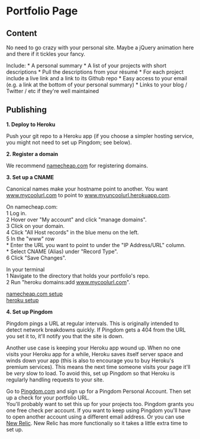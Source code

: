 # Portfolio Page

## Content

No need to go crazy with your personal site. Maybe a jQuery animation here and there if it tickles your fancy.

 Include:
    * A personal summary
    * A list of your projects with short descriptions
        * Pull the descriptions from your résumé
        * For each project include a live link and a link to its Github repo
    * Easy access to your email (e.g. a link at the bottom of your personal summary)
    * Links to your blog / Twitter / etc if they're well maintained

## Publishing

**1. Deploy to Heroku**

Push your git repo to a Heroku app (if you choose a simpler hosting service, you might not need to set up Pingdom; see below).    


**2. Register a domain**

We recommend [namecheap.com][namecheap] for registering domains.    

[namecheap]: http://www.namecheap.com/


**3. Set up a CNAME**

Canonical names make your hostname point to another. You want www.mycoolurl.com to point to www.myuncoolurl.herokuapp.com.


 On namecheap.com:    
    1 Log in.    
    2 Hover over "My account" and click "manage domains".    
    3 Click on your domain.    
    4 Click "All Host records" in the blue menu on the left.    
    5 In the "www" row    
        * Enter the URL you want to point to under the "IP Address/URL" column.    
        * Select CNAME (Alias) under "Record Type".    
    6 Click "Save Changes".    

 In your terminal    
    1 Navigate to the directory that holds your portfolio's repo.    
    2 Run "heroku domains:add www.mycoolurl.com".    


[namecheap.com setup][namecheap-tutorial]    
[heroku setup][heroku-tutorial]    

[heroku-tutorial]: https://devcenter.heroku.com/articles/custom-domains
[namecheap-tutorial]: http://www.namecheap.com/support/knowledgebase/article.aspx/1031/2/


**4. Set up Pingdom**

Pingdom pings a URL at regular intervals. This is originally intended to detect network breakdowns quickly. If Pingdom gets a 404 from the URL you set it to, it'll notify you that the site is down.    

Another use case is keeping your Heroku app wound up. When no one visits your Heroku app for a while, Heroku saves itself server space and winds down your app (this is also to encourage you to buy Heroku's premium services). This means the next time someone visits your page it'll be *very* slow to load. To avoid this, set up Pingdom so that Heroku is regularly handling requests to your site.

Go to [Pingdom.com][pingdom] and sign up for a Pingdom Personal Account. Then set up a check for your portfolio URL.    
You'll probably want to set this up for your projects too. Pingdom grants you one free check per account. If you want to keep using Pingdom you'll have to open another account using a different email address. Or you can use [New Relic][new-relic]. New Relic has more functionaliy so it takes a little extra time to set up.

[pingdom]: https://www.pingdom.com/signup/
[new-relic]: http://newrelic.com/

